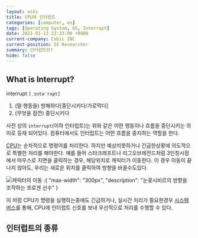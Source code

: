 ```yaml
---
layout: wiki
title: CPU와 인터럽트
categories: [computer, os]
tags: [Operating System, OS, Interrupt]
date: 2021-01-13 22:33:00 +0900
current-company: Cubic INC
current-position: SI Researcher
summary: 인터럽트란?
hide: false
---
```


## What is Interrupt?

interrupt `[ˌɪntəˈrʌpt]`
1. (말·행동을) 방해하다[중단시키다/가로막다]
2. (무엇을 잠깐) 중단시키다

사전 상의 `interrupt`(이하 인터럽트)는 위와 같은 어떤 행동이나 흐름을 중단시키는 의미로 등재 되어있다.
컴퓨터에서도 인터럽트는 어떤 흐름을 중지하는 역할을 한다.

[CPU]()는 순차적으로 명령어를 처리한다. 하지만 예상치못하거나 긴급한상황에 의도적으로 특별한 처리를 해야한다.
예를 들어 스타크래프트나 리그오브레전드처럼 3인칭시점에서 마우스로 지면을 클릭하는 경우, 해당위치로 캐릭터가 이동한다.
이 경우 이동이 끝나지 않아도, 우리는 새로운 위치를 클릭하여 방향을 바꿀수도있다. 

![캐릭터의 이동](/post/computer/move-unit.png)
:{ "max-width": "300px", "description": "눈꽃시비르의 방향을 조작하는 프로겐 선수" }

이 처럼 CPU가 명령을 실행하는중에도 긴급하거나, 실시간 처리가 필요한경우 [시스템버스]()를 통해, CPU에 인터럽트 신호를 보내 우선적으로 처리를 수행할 수 있다.

## 인터럽트의 종류


